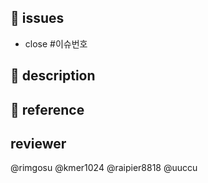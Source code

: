## 📌 issues
<!-- 관련있는 이슈 번호(#000) 기입 -->
- close #이슈번호


## 📁 description
<!-- 이번 PR에서 작업한 내용을 간략히 설명해주세요 -->


## 📸 reference
<!-- 스크린샷, 노션 문서 링크, 참고 자료 링크 등 (선택) -->

##  reviewer
<!-- 자신 제거 -->
@rimgosu
@kmer1024 
@raipier8818 
@uuccu
